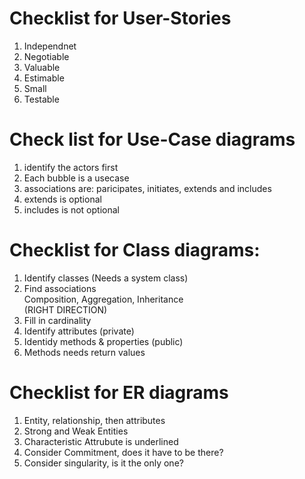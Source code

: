 # Checklist for User-Stories 
1. Independnet 
2. Negotiable 
3. Valuable 
4. Estimable 
5. Small 
6. Testable

# Check list for Use-Case diagrams
1. identify the actors first
2. Each bubble is a usecase
3. associations are: paricipates, initiates, extends and includes
4. extends is optional
5. includes is not optional

# Checklist for Class diagrams: 
1. Identify classes (Needs a system class) 
2. Find associations   
Composition, Aggregation, Inheritance   
(RIGHT DIRECTION)
3. Fill in cardinality
4. Identify attributes (private) 
5. Identidy methods & properties (public) 
6. Methods needs return values

# Checklist for ER diagrams 
1. Entity, relationship, then attributes
2. Strong and Weak Entities 
3. Characteristic Attrubute is underlined 
4. Consider Commitment, does it have to be there? 
5. Consider singularity, is it the only one? 
